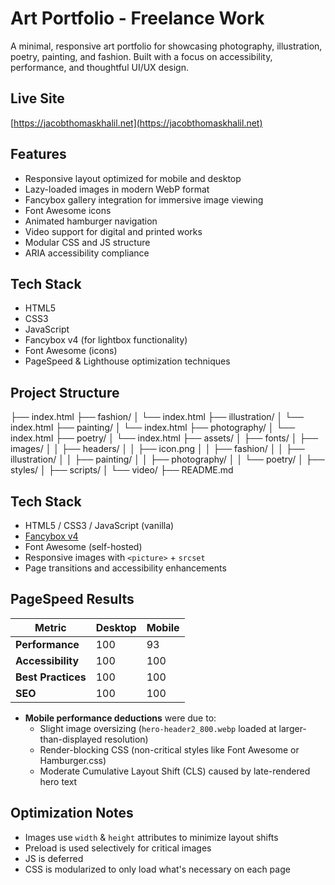 # Art Portfolio - Freelance Work

A minimal, responsive art portfolio for showcasing photography, illustration, poetry, painting, and fashion. Built with a focus on accessibility, performance, and thoughtful UI/UX design.

## Live Site
[https://jacobthomaskhalil.net](https://jacobthomaskhalil.net)

## Features

- Responsive layout optimized for mobile and desktop
- Lazy-loaded images in modern WebP format
- Fancybox gallery integration for immersive image viewing
- Font Awesome icons
- Animated hamburger navigation
- Video support for digital and printed works
- Modular CSS and JS structure
- ARIA accessibility compliance

## Tech Stack

- HTML5
- CSS3
- JavaScript
- Fancybox v4 (for lightbox functionality)
- Font Awesome (icons)
- PageSpeed & Lighthouse optimization techniques

## Project Structure

├── index.html
├── fashion/
│   └── index.html
├── illustration/
│   └── index.html
├── painting/
│   └── index.html
├── photography/
│   └── index.html
├── poetry/
│   └── index.html
├── assets/
│   ├── fonts/
│   ├── images/
│   │   ├── headers/
│   │   ├── icon.png
│   │   ├── fashion/
│   │   ├── illustration/
│   │   ├── painting/
│   │   ├── photography/
│   │   └── poetry/
│   ├── styles/
│   ├── scripts/
│   └── video/
├── README.md


## Tech Stack

- HTML5 / CSS3 / JavaScript (vanilla)
- [Fancybox v4](https://fancyapps.com/fancybox/)
- Font Awesome (self-hosted)
- Responsive images with `<picture>` + `srcset`
- Page transitions and accessibility enhancements

## PageSpeed Results

| Metric              | Desktop | Mobile |
|---------------------|---------|--------|
| **Performance**     | 100     | 93     |
| **Accessibility**   | 100     | 100    |
| **Best Practices**  | 100     | 100    |
| **SEO**             | 100     | 100    |

- **Mobile performance deductions** were due to:
  - Slight image oversizing (`hero-header2_800.webp` loaded at larger-than-displayed resolution)
  - Render-blocking CSS (non-critical styles like Font Awesome or Hamburger.css)
  - Moderate Cumulative Layout Shift (CLS) caused by late-rendered hero text

## Optimization Notes

- Images use `width` & `height` attributes to minimize layout shifts
- Preload is used selectively for critical images
- JS is deferred
- CSS is modularized to only load what's necessary on each page
